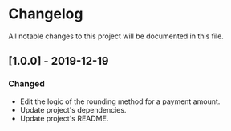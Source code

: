 # Changelog
All notable changes to this project will be documented in this file.

## [1.0.0] - 2019-12-19
### Changed
- Edit the logic of the rounding method for a payment amount.
- Update project's dependencies.
- Update project's README.